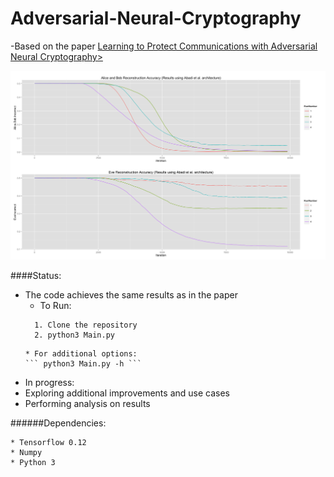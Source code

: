 # Adversarial-Neural-Cryptography

-Based on the paper <a href="https://openreview.net/pdf?id=S1HEBe_Jl">Learning to Protect Communications with Adversarial Neural Cryptography></a>


<img src = "analysis/original_results.png"><img>

####Status:
* The code achieves the same results as in the paper
  * To Run:
  ```
    1. Clone the repository
    2. python3 Main.py
  ```
      * For additional options:
      ``` python3 Main.py -h ```
      
* In progress:
 * Exploring additional improvements and use cases
 * Performing analysis on results
 

   
######Dependencies:
```
* Tensorflow 0.12
* Numpy
* Python 3
```
    
